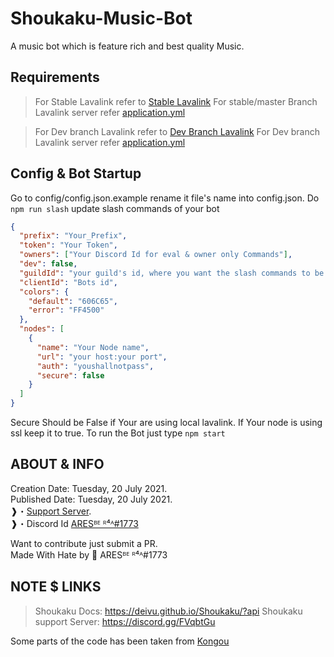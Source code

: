 # Shoukaku-Music-Bot

A music bot which is feature rich and best quality Music.

## Requirements

> For Stable Lavalink refer to [Stable Lavalink](https://github.com/freyacodes/Lavalink/releases)
> For stable/master Branch Lavalink server refer [application.yml](https://github.com/freyacodes/Lavalink/blob/master/LavalinkServer/application.yml.example)

> For Dev branch Lavalink refer to [Dev Branch Lavalink](https://ci.fredboat.com/viewType.html?buildTypeId=Lavalink_Build&branch_Lavalink=refs%2Fheads%2Fdev&tab=buildTypeStatusDiv)
> For Dev branch Lavalink server refer [application.yml](https://github.com/freyacodes/Lavalink/blob/dev/LavalinkServer/application.yml.example)

## Config & Bot Startup

Go to config/config.json.example rename it file's name into config.json.
Do `npm run slash` update slash commands of your bot

```json
{
  "prefix": "Your_Prefix",
  "token": "Your Token",
  "owners": ["Your Discord Id for eval & owner only Commands"],
  "dev": false,
  "guildId": "your guild's id, where you want the slash commands to be updated, when you enabled dev mode, disabling dev mode, means pushes new commands globally",
  "clientId": "Bots id",
  "colors": {
    "default": "606C65",
    "error": "FF4500"
  },
  "nodes": [
    {
      "name": "Your Node name",
      "url": "your host:your port",
      "auth": "youshallnotpass",
      "secure": false
    }
  ]
}
```

Secure Should be False if Your are using local lavalink. If Your node is using ssl keep it to true. To run the Bot just type `npm start`

## ABOUT & INFO

Creation Date: Tuesday, 20 July 2021.  
Published Date: Tuesday, 20 July 2021.  
❱・[Support Server](https://discord.gg/dB6RzCbZhW).  
❱・Discord Id [ARESᴮᴱ ᴿ⁴ᴬ#1773](https://discord.com/users/688028837711446041)

Want to contribute just submit a PR.  
Made With Hate by 🖤 ARESᴮᴱ ᴿ⁴ᴬ#1773

## NOTE $ LINKS

> Shoukaku Docs: https://deivu.github.io/Shoukaku/?api
> Shoukaku support Server: https://discord.gg/FVqbtGu

Some parts of the code has been taken from [Kongou](https://github.com/Deivu/Kongou)
